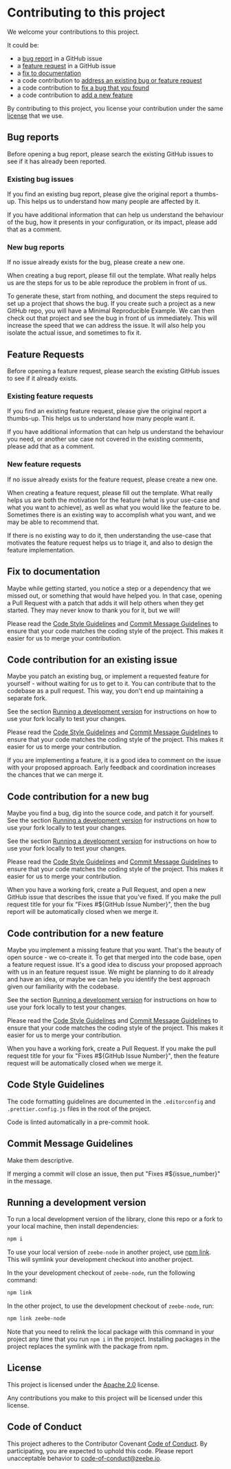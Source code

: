 # Contributing to this project

We welcome your contributions to this project.

It could be:

- a [bug report](#bug-reports) in a GitHub issue
- a [feature request](#feature-requests) in a GitHub issue
- a [fix to documentation](#fix-to-documentation)
- a code contribution to [address an existing bug or feature request](#code-contribution-for-an-existing-issue)
- a code contribution to [fix a bug that you found](#code-contribution-for-a-new-bug)
- a code contribution to [add a new feature](#code-contribution-for-a-new-feature)

By contributing to this project, you license your contribution under the same [license](#license) that we use.

## Bug reports

Before opening a bug report, please search the existing GitHub issues to see if it has already been reported.

### Existing bug issues

If you find an existing bug report, please give the original report a thumbs-up. This helps us to understand how many people are affected by it.

If you have additional information that can help us understand the behaviour of the bug, how it presents in your configuration, or its impact, please add that as a comment.

### New bug reports

If no issue already exists for the bug, please create a new one.

When creating a bug report, please fill out the template. What really helps us are the steps for us to be able reproduce the problem in front of us.

To generate these, start from nothing, and document the steps required to set up a project that shows the bug. If you create such a project as a new GitHub repo, you will have a Minimal Reproducible Example. We can then check out that project and see the bug in front of us immediately. This will increase the speed that we can address the issue. It will also help you isolate the actual issue, and sometimes to fix it.

## Feature Requests

Before opening a feature request, please search the existing GitHub issues to see if it already exists.

### Existing feature requests

If you find an existing feature request, please give the original report a thumbs-up. This helps us to understand how many people want it.

If you have additional information that can help us understand the behaviour you need, or another use case not covered in the existing comments, please add that as a comment.

### New feature requests

If no issue already exists for the feature request, please create a new one.

When creating a feature request, please fill out the template. What really helps us are both the motivation for the feature (what is your use-case and what you want to achieve), as well as what you would like the feature to be. Sometimes there is an existing way to accomplish what you want, and we may be able to recommend that.

If there is no existing way to do it, then understanding the use-case that motivates the feature request helps us to triage it, and also to design the feature implementation.

## Fix to documentation

Maybe while getting started, you notice a step or a dependency that we missed out, or something that would have helped you. In that case, opening a Pull Request with a patch that adds it will help others when they get started. They may never know to thank you for it, but we will!

Please read the [Code Style Guidelines](#code-style-guidelines) and [Commit Message Guidelines](#commit-message-guidelines) to ensure that your code matches the coding style of the project. This makes it easier for us to merge your contribution.

## Code contribution for an existing issue

Maybe you patch an existing bug, or implement a requested feature for yourself - without waiting for us to get to it. You can contribute that to the codebase as a pull request. This way, you don't end up maintaining a separate fork.

See the section [Running a development version](#running-a-development-version) for instructions on how to use your fork locally to test your changes.

Please read the [Code Style Guidelines](#code-style-guidelines) and [Commit Message Guidelines](#commit-message-guidelines) to ensure that your code matches the coding style of the project. This makes it easier for us to merge your contribution.

If you are implementing a feature, it is a good idea to comment on the issue with your proposed approach. Early feedback and coordination increases the chances that we can merge it.

## Code contribution for a new bug

Maybe you find a bug, dig into the source code, and patch it for yourself. See the section [Running a development version](#running-a-development-version) for instructions on how to use your fork locally to test your changes.

See the section [Running a development version](#running-a-development-version) for instructions on how to use your fork locally to test your changes.

Please read the [Code Style Guidelines](#code-style-guidelines) and [Commit Message Guidelines](#commit-message-guidelines) to ensure that your code matches the coding style of the project. This makes it easier for us to merge your contribution.

When you have a working fork, create a Pull Request, and open a new GitHub issue that describes the issue that you've fixed. If you make the pull request title for your fix "Fixes #${GitHub Issue Number}", then the bug report will be automatically closed when we merge it.

## Code contribution for a new feature

Maybe you implement a missing feature that you want. That's the beauty of open source - we co-create it. To get that merged into the code base, open a feature request issue. It's a good idea to discuss your proposed approach with us in an feature request issue. We might be planning to do it already and have an idea, or maybe we can help you identify the best approach given our familiarity with the codebase.

See the section [Running a development version](#running-a-development-version) for instructions on how to use your fork locally to test your changes.

Please read the [Code Style Guidelines](#code-style-guidelines) and [Commit Message Guidelines](#commit-message-guidelines) to ensure that your code matches the coding style of the project. This makes it easier for us to merge your contribution.

When you have a working fork, create a Pull Request. If you make the pull request title for your fix "Fixes #${GitHub Issue Number}", then the feature request will be automatically closed when we merge it.

## Code Style Guidelines

The code formatting guidelines are documented in the `.editorconfig` and `.prettier.config.js` files in the root of the project.

Code is linted automatically in a pre-commit hook.

## Commit Message Guidelines

Make them descriptive.

If merging a commit will close an issue, then put "Fixes #${issue_number}" in the message.

## Running a development version

To run a local development version of the library, clone this repo or a fork to your local machine, then install dependencies:

```bash
npm i
```

To use your local version of `zeebe-node` in another project, use [npm link](https://docs.npmjs.com/cli/link). This will symlink your development checkout into another project.

In the your development checkout of `zeebe-node`, run the following command:

```bash
npm link
```

In the other project, to use the development checkout of `zeebe-node`, run:

```bash
npm link zeebe-node
```

Note that you need to relink the local package with this command in your project any time that you run `npm i` in the project. Installing packages in the project replaces the symlink with the package from npm.

## License

This project is licensed under the [Apache 2.0](<(https://opensource.org/licenses/Apache-2.0)>) license.

Any contributions you make to this project will be licensed under this license.

## Code of Conduct

This project adheres to the Contributor Covenant [Code of Conduct](https://github.com/zeebe-io/zeebe-client-node-js/blob/master/CODE_OF_CONDUCT.md). By participating, you are expected to uphold this code. Please report unacceptable behavior to [code-of-conduct@zeebe.io](code-of-conduct@zeebe.io).
